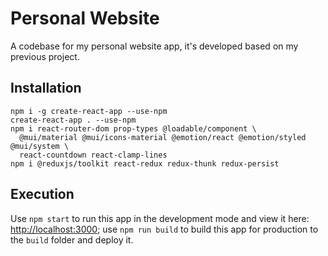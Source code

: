 # Personal Website

A codebase for my personal website app, it's developed based on my previous project.

## Installation

```
npm i -g create-react-app --use-npm
create-react-app . --use-npm
npm i react-router-dom prop-types @loadable/component \
  @mui/material @mui/icons-material @emotion/react @emotion/styled @mui/system \
  react-countdown react-clamp-lines
npm i @reduxjs/toolkit react-redux redux-thunk redux-persist
```

## Execution

Use `npm start` to run this app in the development mode and view it here: [http://localhost:3000](http://localhost:3000);
use `npm run build` to build this app for production to the `build` folder and deploy it.
